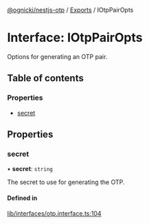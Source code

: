 [@ognicki/nestjs-otp](../README.md) / [Exports](../modules.md) / IOtpPairOpts

# Interface: IOtpPairOpts

Options for generating an OTP pair.

## Table of contents

### Properties

- [secret](IOtpPairOpts.md#secret)

## Properties

### secret

• **secret**: `string`

The secret to use for generating the OTP.

#### Defined in

[lib/interfaces/otp.interface.ts:104](https://github.com/mwognicki/nestjs-otp/blob/651fe0d/lib/interfaces/otp.interface.ts#L104)
